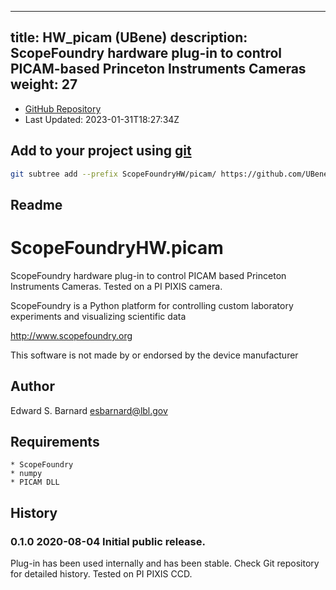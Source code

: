
---
title: HW_picam (UBene)
description: ScopeFoundry hardware plug-in to control PICAM-based Princeton Instruments Cameras
weight: 27
---
- [GitHub Repository](https://github.com/UBene/HW_picam)
- Last Updated: 2023-01-31T18:27:34Z

## Add to your project using [git](/docs/100_development/20_git/)
```bash
git subtree add --prefix ScopeFoundryHW/picam/ https://github.com/UBene/HW_picam master && git checkout
```

## Readme
ScopeFoundryHW.picam
===================================

ScopeFoundry hardware plug-in to control PICAM based Princeton Instruments
Cameras. Tested on a PI PIXIS camera.

ScopeFoundry is a Python platform for controlling custom laboratory 
experiments and visualizing scientific data

<http://www.scopefoundry.org>

This software is not made by or endorsed by the device manufacturer


Author
----------

Edward S. Barnard <esbarnard@lbl.gov>


Requirements
------------

	* ScopeFoundry
	* numpy
	* PICAM DLL
	
	
History
--------

### 0.1.0	2020-08-04	Initial public release.

Plug-in has been used internally and has been stable.
Check Git repository for detailed history. Tested on PI PIXIS CCD.


